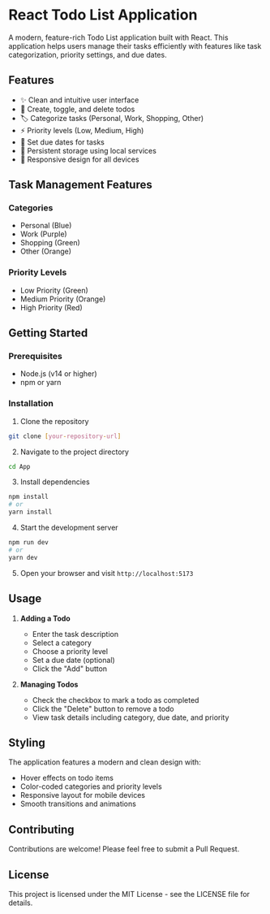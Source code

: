# React Todo List Application

A modern, feature-rich Todo List application built with React. This application helps users manage their tasks efficiently with features like task categorization, priority settings, and due dates.

## Features

- ✨ Clean and intuitive user interface
- 📝 Create, toggle, and delete todos
- 🏷️ Categorize tasks (Personal, Work, Shopping, Other)
- ⚡ Priority levels (Low, Medium, High)
- 📅 Set due dates for tasks
- 💾 Persistent storage using local services
- 📱 Responsive design for all devices

## Task Management Features

### Categories

- Personal (Blue)
- Work (Purple)
- Shopping (Green)
- Other (Orange)

### Priority Levels

- Low Priority (Green)
- Medium Priority (Orange)
- High Priority (Red)

## Getting Started

### Prerequisites

- Node.js (v14 or higher)
- npm or yarn

### Installation

1. Clone the repository

```bash
git clone [your-repository-url]
```

2. Navigate to the project directory

```bash
cd App
```

3. Install dependencies

```bash
npm install
# or
yarn install
```

4. Start the development server

```bash
npm run dev
# or
yarn dev
```

5. Open your browser and visit `http://localhost:5173`

## Usage

1. **Adding a Todo**

   - Enter the task description
   - Select a category
   - Choose a priority level
   - Set a due date (optional)
   - Click the "Add" button

2. **Managing Todos**
   - Check the checkbox to mark a todo as completed
   - Click the "Delete" button to remove a todo
   - View task details including category, due date, and priority

## Styling

The application features a modern and clean design with:

- Hover effects on todo items
- Color-coded categories and priority levels
- Responsive layout for mobile devices
- Smooth transitions and animations

## Contributing

Contributions are welcome! Please feel free to submit a Pull Request.

## License

This project is licensed under the MIT License - see the LICENSE file for details.

